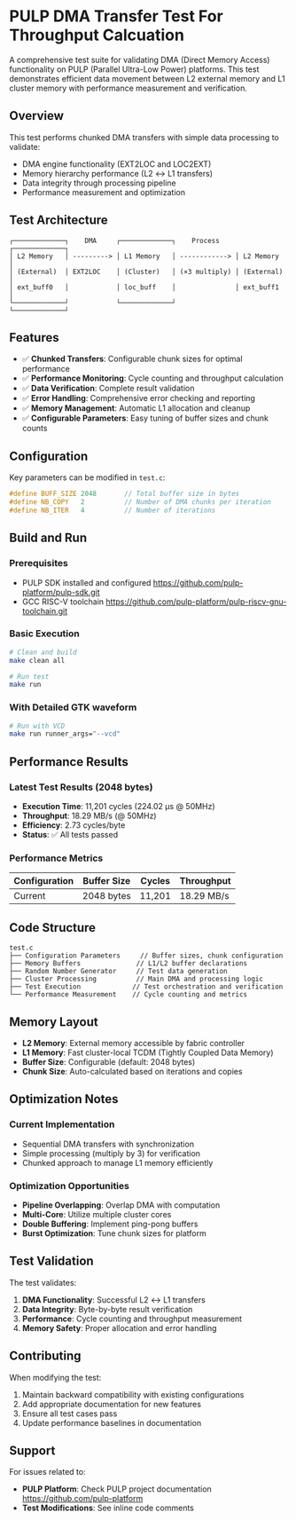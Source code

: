 # PULP DMA Transfer Test For Throughput Calcuation

A comprehensive test suite for validating DMA (Direct Memory Access) functionality on PULP (Parallel Ultra-Low Power) platforms. This test demonstrates efficient data movement between L2 external memory and L1 cluster memory with performance measurement and verification.

## Overview

This test performs chunked DMA transfers with simple data processing to validate:
- DMA engine functionality (EXT2LOC and LOC2EXT)
- Memory hierarchy performance (L2 ↔ L1 transfers)
- Data integrity through processing pipeline
- Performance measurement and optimization

## Test Architecture

```
┌─────────────┐    DMA     ┌─────────────┐    Process    ┌─────────────┐
│ L2 Memory   │ ---------> │ L1 Memory   │ ------------> │ L2 Memory   │
│ (External)  │ EXT2LOC    │ (Cluster)   │ (×3 multiply) │ (External)  │
│ ext_buff0   │            │ loc_buff    │               │ ext_buff1   │
└─────────────┘            └─────────────┘               └─────────────┘
```

## Features

- ✅ **Chunked Transfers**: Configurable chunk sizes for optimal performance
- ✅ **Performance Monitoring**: Cycle counting and throughput calculation
- ✅ **Data Verification**: Complete result validation
- ✅ **Error Handling**: Comprehensive error checking and reporting
- ✅ **Memory Management**: Automatic L1 allocation and cleanup
- ✅ **Configurable Parameters**: Easy tuning of buffer sizes and chunk counts

## Configuration

Key parameters can be modified in `test.c`:

```c
#define BUFF_SIZE 2048       // Total buffer size in bytes
#define NB_COPY   2          // Number of DMA chunks per iteration  
#define NB_ITER   4          // Number of iterations
```

## Build and Run

### Prerequisites
- PULP SDK installed and configured https://github.com/pulp-platform/pulp-sdk.git
- GCC RISC-V toolchain https://github.com/pulp-platform/pulp-riscv-gnu-toolchain.git

### Basic Execution
```bash
# Clean and build
make clean all

# Run test
make run
```

### With Detailed GTK waveform
```bash
# Run with VCD
make run runner_args="--vcd"
```

## Performance Results

### Latest Test Results (2048 bytes)
- **Execution Time**: 11,201 cycles (224.02 μs @ 50MHz)
- **Throughput**: 18.29 MB/s (@ 50MHz)
- **Efficiency**: 2.73 cycles/byte
- **Status**: ✅ All tests passed

### Performance Metrics
| Configuration | Buffer Size | Cycles | Throughput |
|---------------|-------------|--------|------------|
| Current       | 2048 bytes  | 11,201 | 18.29 MB/s |

## Code Structure

```
test.c
├── Configuration Parameters     // Buffer sizes, chunk configuration
├── Memory Buffers              // L1/L2 buffer declarations
├── Random Number Generator     // Test data generation
├── Cluster Processing          // Main DMA and processing logic
├── Test Execution             // Test orchestration and verification
└── Performance Measurement    // Cycle counting and metrics
```

## Memory Layout

- **L2 Memory**: External memory accessible by fabric controller
- **L1 Memory**: Fast cluster-local TCDM (Tightly Coupled Data Memory)
- **Buffer Size**: Configurable (default: 2048 bytes)
- **Chunk Size**: Auto-calculated based on iterations and copies

## Optimization Notes

### Current Implementation
- Sequential DMA transfers with synchronization
- Simple processing (multiply by 3) for verification
- Chunked approach to manage L1 memory efficiently

### Optimization Opportunities
- **Pipeline Overlapping**: Overlap DMA with computation
- **Multi-Core**: Utilize multiple cluster cores
- **Double Buffering**: Implement ping-pong buffers
- **Burst Optimization**: Tune chunk sizes for platform

## Test Validation

The test validates:
1. **DMA Functionality**: Successful L2 ↔ L1 transfers
2. **Data Integrity**: Byte-by-byte result verification
3. **Performance**: Cycle counting and throughput measurement
4. **Memory Safety**: Proper allocation and error handling

## Contributing

When modifying the test:
1. Maintain backward compatibility with existing configurations
2. Add appropriate documentation for new features
3. Ensure all test cases pass
4. Update performance baselines in documentation


## Support

For issues related to:
- **PULP Platform**: Check PULP project documentation https://github.com/pulp-platform
- **Test Modifications**: See inline code comments

